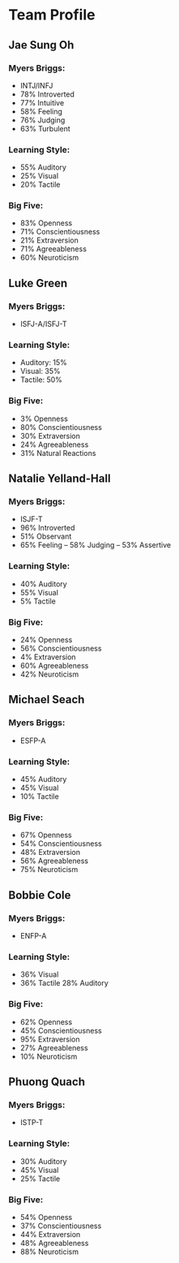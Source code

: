 # Team Profile

## Jae Sung Oh
### Myers Briggs: 
- INTJ/INFJ
- 78% Introverted
- 77% Intuitive 
- 58% Feeling 
- 76% Judging 
- 63% Turbulent

### Learning Style: 
- 55% Auditory
- 25% Visual
- 20% Tactile
### Big Five: 
- 83% Openness
- 71% Conscientiousness
- 21% Extraversion
- 71% Agreeableness
- 60% Neuroticism

## Luke Green
### Myers Briggs:
- ISFJ-A/ISFJ-T
### Learning Style:
- Auditory: 15%
- Visual: 35%
- Tactile: 50%
### Big Five:
- 3% Openness
- 80% Conscientiousness
- 30% Extraversion
- 24% Agreeableness
- 31% Natural Reactions

## Natalie Yelland-Hall
### Myers Briggs: 
- ISJF-T
- 96% Introverted 
- 51% Observant
- 65% Feeling
– 58% Judging
– 53% Assertive

### Learning Style: 
- 40% Auditory
- 55% Visual
- 5% Tactile
### Big Five: 
- 24% Openness
- 56% Conscientiousness
- 4% Extraversion
- 60% Agreeableness
- 42% Neuroticism

## Michael Seach
### Myers Briggs: 
- ESFP-A
### Learning Style: 
- 45% Auditory
- 45% Visual
- 10% Tactile
### Big Five: 
- 67% Openness
- 54% Conscientiousness
- 48% Extraversion
- 56% Agreeableness
- 75% Neuroticism

## Bobbie Cole
### Myers Briggs:
- ENFP-A
### Learning Style:
- 36% Visual
- 36% Tactile
28% Auditory
### Big Five: 
- 62% Openness
- 45% Conscientiousness
- 95% Extraversion
- 27% Agreeableness
- 10% Neuroticism

## Phuong Quach
### Myers Briggs: 
- ISTP-T
### Learning Style: 
- 30% Auditory
- 45% Visual
- 25% Tactile
### Big Five: 
- 54% Openness
- 37% Conscientiousness
- 44% Extraversion
- 48% Agreeableness
- 88% Neuroticism

